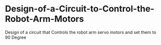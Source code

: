 # Design-of-a-Circuit-to-Control-the-Robot-Arm-Motors
Design of a circuit that Controls the robot arm servo motors and set them to 90 Degree

